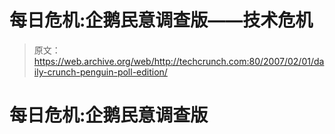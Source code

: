 # 每日危机:企鹅民意调查版——技术危机

> 原文：<https://web.archive.org/web/http://techcrunch.com:80/2007/02/01/daily-crunch-penguin-poll-edition/>

# 每日危机:企鹅民意调查版